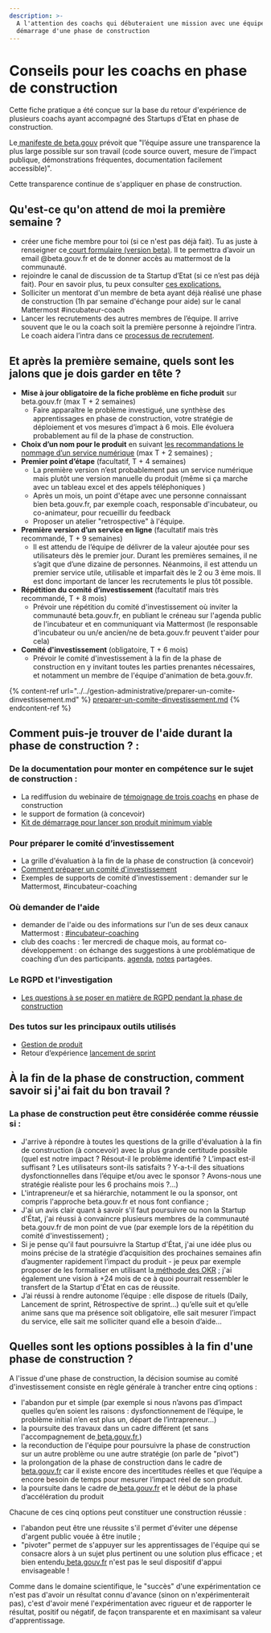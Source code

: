 ```yaml
---
description: >-
  A l'attention des coachs qui débuteraient une mission avec une équipe au
  démarrage d'une phase de construction
---
```


# Conseils pour les coachs en phase de construction

Cette fiche pratique a été conçue sur la base du retour d'expérience de plusieurs coachs ayant accompagné des Startups d’Etat en phase de construction.

Le[ manifeste de beta.gouv](https://beta.gouv.fr/approche/manifeste) prévoit que "l’équipe assure une transparence la plus large possible sur son travail (code source ouvert, mesure de l’impact publique, démonstrations fréquentes, documentation facilement accessible)".

Cette transparence continue de s'appliquer en phase de construction.

## **Qu'est-ce qu'on attend de moi la première semaine ?**

* créer une fiche membre pour toi (si ce n'est pas déjà fait). Tu as juste à renseigner ce[ court formulaire (version beta)](https://secretariat.incubateur.net/onboarding). Il te permettra d’avoir un email @beta.gouv.fr et de te donner accès au mattermost de la communauté.
* rejoindre le canal de discussion de ta Startup d’Etat (si ce n’est pas déjà fait). Pour en savoir plus, tu peux consulter [ces explications.](https://doc.incubateur.net/communaute/gerer-sa-startup-detat-ou-de-territoires-au-quotidien/la-vie-dune-se/investigation/conseils-pour-les-coachs-en-investigation#quest-ce-quon-attend-de-moi-la-premiere-semaine)
* Solliciter un mentorat d'un membre de beta ayant déjà réalisé une phase de construction (1h par semaine d'échange pour aide) sur le canal Mattermost #incubateur-coach
* Lancer les recrutements des autres membres de l’équipe. Il arrive souvent que le ou la coach soit la première personne à rejoindre l’intra. Le coach aidera l’intra dans ce [processus de recrutement](https://doc.incubateur.net/communaute/travailler-a-beta-gouv/recrutement).

## **​Et après la première semaine, quels sont les jalons que je dois garder en tête ?**

* **Mise à jour obligatoire de la fiche problème en fiche produit** sur beta.gouv.fr (max T + 2 semaines)
  * Faire apparaître le problème investigué, une synthèse des apprentissages en phase de construction, votre stratégie de déploiement et vos mesures d’impact à 6 mois. Elle évoluera probablement au fil de la phase de construction.
* **Choix d’un nom pour le produit** en suivant [les recommandations le nommage d’un service numérique](https://doc.incubateur.net/communaute/gerer-sa-startup-detat-ou-de-territoires-au-quotidien/je-gere-mon-produit-et-son-impact/nommer-votre-service) (max T + 2 semaines) ;
* **Premier point d’étape** (facultatif, T + 4 semaines)
  * La première version n’est probablement pas un service numérique mais plutôt une version manuelle du produit (même si ça marche avec un tableau excel et des appels téléphoniques )
  * Après un mois, un point d'étape avec une personne connaissant bien beta.gouv.fr, par exemple coach, responsable d'incubateur, ou co-animateur, pour recueillir du feedback
  * Proposer un atelier "retrospective" à l'équipe.
* **Première version d’un service en ligne** (facultatif mais très recommandé, T + 9 semaines)
  * Il est attendu de l’équipe de délivrer de la valeur ajoutée pour ses utilisateurs dès le premier jour. Durant les premières semaines, il ne s’agit que d’une dizaine de personnes. Néanmoins, il est attendu un premier service utile, utilisable et imparfait dès le 2 ou 3 ème mois. Il est donc important de lancer les recrutements le plus tôt possible.
* **Répétition du comité d’investissement** (facultatif mais très recommandé, T + 8 mois)
  * Prévoir une répétition du comité d'investissement où inviter la communauté beta.gouv.fr, en publiant le créneau sur l'agenda public de l'incubateur et en communiquant via Mattermost (le responsable d'incubateur ou un/e ancien/ne de beta.gouv.fr peuvent t'aider pour cela)
* **Comité d'investissement** (obligatoire, T + 6 mois)
  * Prévoir le comité d'investissement à la fin de la phase de construction en y invitant toutes les parties prenantes nécessaires, et notamment un membre de l'équipe d'animation de beta.gouv.fr.

{% content-ref url="../../gestion-administrative/preparer-un-comite-dinvestissement.md" %}
[preparer-un-comite-dinvestissement.md](../../gestion-administrative/preparer-un-comite-dinvestissement.md)
{% endcontent-ref %}

## **Comment puis-je trouver de l'aide durant la phase de construction ? :**

### **De la documentation pour monter en compétence sur le sujet de construction :**

* La rediffusion du webinaire de [témoignage de trois coachs](https://doc.incubateur.net/communaute/gerer-sa-startup-detat-ou-de-territoires-au-quotidien/la-vie-dune-se/construction/3-retours-dexperience-de-coachs) en phase de construction
* le support de formation​ (à concevoir)
* [Kit de démarrage pour lancer son produit minimum viable](https://doc.incubateur.net/communaute/gerer-sa-startup-detat-ou-de-territoires-au-quotidien/la-vie-dune-se/construction/kit-de-demarrage)

### **Pour préparer le comité d’investissement**

* La grille d'évaluation à la fin de la phase de construction (à concevoir)
* [Comment préparer un comité d'investissement](https://doc.incubateur.net/communaute/gerer-sa-startup-detat-ou-de-territoires-au-quotidien/gestion-administrative/preparer-un-comite-dinvestissement)​
* Exemples de supports de comité d'investissement : demander sur le Mattermost, #incubateur-coaching

### **Où demander de l'aide**

* demander de l'aide ou des informations sur l'un de ses deux canaux Mattermost : [#incubateur-coaching](https://mattermost.incubateur.net/betagouv/channels/incubateur-coaching)​
* club des coachs : 1er mercredi de chaque mois, au format co-développement : on échange des suggestions à une problématique de coaching d’un des participants. [agenda](https://calendar.google.com/calendar/u/0/r/eventedit/N3RjMTVyMm9oaHUzdGZ0YmJmcjdqcTBobmJfMjAyMTA5MDFUMDkwMDAwWiAwaWVvbnFhcDFyNWplYWw1dWdldWhvb3ZsZ0Bn), [notes](https://pad.incubateur.net/Yw3D8qeyQb6GtMLFzLgNWg) partagées.

### **Le RGPD et l'investigation**

* ​[​Les questions à se poser en matière de RGPD pendant la phase de construction​](https://doc.incubateur.net/communaute/gerer-sa-startup-detat-ou-de-territoires-au-quotidien/je-securise-mon-produit/guide-rgpd-et-securite#phase-de-construction-produit)

### **Des tutos sur les principaux outils utilisés**

* [Gestion de produit](https://doc.incubateur.net/communaute/gerer-sa-startup-detat-ou-de-territoires-au-quotidien/je-gere-mon-produit-et-son-impact)
* Retour d’expérience [lancement de sprint](https://blog.beta.gouv.fr/dinsic/2020/05/25/retex-rituels-de-sprint-de-lequipe-e-controle-titre-provisoire/)

## **À la fin de la phase de construction, comment savoir si j'ai fait du bon travail ?**

### **La phase de construction peut être considérée comme réussie si :**

* J'arrive à répondre à toutes les questions de la grille d'évaluation à la fin de construction (à concevoir) avec la plus grande certitude possible (quel est notre impact ? Résout-il le problème identifié ? L’impact est-il suffisant ? Les utilisateurs sont-ils satisfaits ? Y-a-t-il des situations dysfonctionnelles dans l’équipe et/ou avec le sponsor ? Avons-nous une stratégie réaliste pour les 6 prochains mois ?...)
* L'intrapreneur/e et sa hiérarchie, notamment le ou la sponsor, ont compris l'approche beta.gouv.fr et nous font confiance ;
* J'ai un avis clair quant à savoir s'il faut poursuivre ou non la Startup d'État, j'ai réussi à convaincre plusieurs membres de la communauté beta.gouv.fr de mon point de vue (par exemple lors de la répétition du comité d'investissement) ;
* Si je pense qu'il faut poursuivre la Startup d'État, j'ai une idée plus ou moins précise de la stratégie d’acquisition des prochaines semaines afin d’augmenter rapidement l’impact du produit - je peux par exemple proposer de les formaliser en utilisant la[ méthode des OKR](https://www.welcometothejungle.com/fr/articles/methode-okr-objectives-results) ; j'ai également une vision à +24 mois de ce à quoi pourrait ressembler le transfert de la Startup d'État en cas de réussite.
* J’ai réussi à rendre autonome l’équipe : elle dispose de rituels (Daily, Lancement de sprint, Rétrospective de sprint…) qu’elle suit et qu’elle anime sans que ma présence soit obligatoire, elle sait mesurer l’impact du service, elle sait me solliciter quand elle a besoin d’aide...

## **Quelles sont les options possibles à la fin d'une phase de construction ?**

A l'issue d'une phase de construction, la décision soumise au comité d'investissement consiste en règle générale à trancher entre cinq options :

* l'abandon pur et simple (par exemple si nous n’avons pas d’impact quelles qu’en soient les raisons : dysfonctionnement de l’équipe, le problème initial n’en est plus un, départ de l’intrapreneur...)
* la poursuite des travaux dans un cadre différent (et sans l'accompagnement de[ beta.gouv.fr](http://beta.gouv.fr),)
* la reconduction de l'équipe pour poursuivre la phase de construction sur un autre problème ou une autre stratégie (on parle de "pivot")
* la prolongation de la phase de construction dans le cadre de[ beta.gouv.fr](http://beta.gouv.fr) car il existe encore des incertitudes réelles et que l’équipe a encore besoin de temps pour mesurer l’impact réel de son produit.
* la poursuite dans le cadre de[ beta.gouv.fr](http://beta.gouv.fr) et le début de la phase d’accélération du produit

Chacune de ces cinq options peut constituer une construction réussie :

* l'abandon peut être une réussite s'il permet d'éviter une dépense d'argent public vouée à être inutile ;
* "pivoter" permet de s'appuyer sur les apprentissages de l'équipe qui se consacre alors à un sujet plus pertinent ou une solution plus efficace ; et bien entendu[ beta.gouv.fr](http://beta.gouv.fr) n'est pas le seul dispositif d'appui envisageable !

Comme dans le domaine scientifique, le "succès" d'une expérimentation ce n'est pas d'avoir un résultat connu d'avance (sinon on n'expérimenterait pas), c'est d'avoir mené l'expérimentation avec rigueur et de rapporter le résultat, positif ou négatif, de façon transparente et en maximisant sa valeur d'apprentissage.
